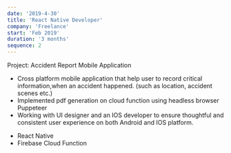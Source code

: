 ```yaml
---
date: '2019-4-30'
title: 'React Native Developer'
company: 'Freelance'
start: 'Feb 2019'
duration: '3 months'
sequence: 2
---
```


Project: Accident Report Mobile Application

<ul class="job-desc">
<li>Cross platform mobile application that help user to record critical information,when an accident happened. (such as location, accident scenes etc.)</li>
<li>Implemented pdf generation on cloud function using headless browser Puppeteer</li>
<li>Working with UI designer and an IOS developer to ensure thoughtful and consistent user experience on both Android and IOS platform.</li>
</ul>

<ul class="tags">
<li>React Native</li>
<li>Firebase Cloud Function</li>
</ul>
